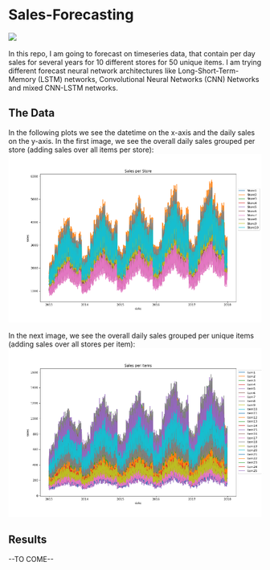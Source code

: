 # Sales-Forecasting
<img src="https://www.kaufda.de/insights/shared/content/uploads/2018/05/Unterschied-Supermarkt-Discounter.jpg" width="500">

In this repo, I am going to forecast on timeseries data, that contain per day sales for several years for 10 different stores for 50 unique items.
I am trying different forecast neural network architectures like Long-Short-Term-Memory (LSTM) networks, Convolutional Neural Networks (CNN) Networks and mixed CNN-LSTM networks.

## The Data
In the following plots we see the datetime on the x-axis and the daily sales on the y-axis.
In the first image, we see the overall daily sales grouped per store (adding sales over all items per store):
<img src="Plots/sales_per_store.png" width="700">

In the next image, we see the overall daily sales grouped per unique items (adding sales over all stores per item):
<img src="Plots/sales_per_items.png" width="700">

## Results
--TO COME--

